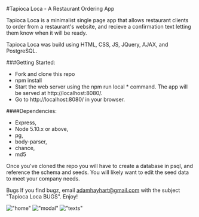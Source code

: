 #Tapioca Loca - A Restaurant Ordering App

Tapioca Loca is a minimalist single page app that allows restaurant clients to order from a restaurant's website, and recieve a confirmation text letting them know when it will be ready.

Tapioca Loca was build using HTML, CSS, JS, JQuery, AJAX, and PostgreSQL.

###Getting Started:
* Fork and clone this repo
* npm install
* Start the web server using the npm run local * command. The app will be served at http://localhost:8080/.
* Go to http://localhost:8080/ in your browser.

####Dependencies:
* Express,
* Node 5.10.x or above,
* pg,
* body-parser,
* chance,
* md5

Once you've cloned the repo you will have to create a database in psql, and reference the schema and seeds. You will likely want to edit the seed data to meet your company needs.

Bugs
If you find bugz, email adamhayhart@gmail.com with the subject "Tapioca Loca BUGS". Enjoy!

!["home"](https://github.com/elliottthomlison/Tapioca-Loca/blob/master/public/docs/home_loca.png?raw=true)
!["modal"](https://github.com/elliottthomlison/Tapioca-Loca/blob/master/public/docs/modal_loca.png?raw=true)
!["texts"](https://github.com/elliottthomlison/Tapioca-Loca/blob/master/public/docs/text_loca.png?raw=true)
